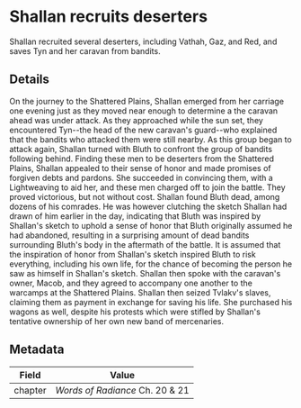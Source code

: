 # Shallan recruits deserters
Shallan recruited several deserters, including Vathah, Gaz, and Red, and saves Tyn and her caravan from bandits.

## Details
On the journey to the Shattered Plains, Shallan emerged from her carriage one evening just as they moved near enough to determine a the caravan ahead was under attack. As they approached while the sun set, they encountered Tyn--the head of the new caravan's guard--who explained that the bandits who attacked them were still nearby. As this group began to attack again, Shallan turned with Bluth to confront the group of bandits following behind. Finding these men to be deserters from the Shattered Plains, Shallan appealed to their sense of honor and made promises of forgiven debts and pardons. She succeeded in convincing them, with a Lightweaving to aid her, and these men charged off to join the battle. They proved victorious, but not without cost. Shallan found Bluth dead, among dozens of his comrades. He was however clutching the sketch Shallan had drawn of him earlier in the day, indicating that Bluth was inspired by Shallan's sketch to uphold a sense of honor that Bluth originally assumed he had abandoned, resulting in a surprising amount of dead bandits surrounding Bluth's body in the aftermath of the battle. It is assumed that the inspiration of honor from Shallan's sketch inspired Bluth to risk everything, including his own life, for the chance of becoming the person he saw as himself in Shallan's sketch. Shallan then spoke with the caravan's owner, Macob, and they agreed to accompany one another to the warcamps at the Shattered Plains. Shallan then seized Tvlakv's slaves, claiming them as payment in exchange for saving his life. She purchased his wagons as well, despite his protests which were stifled by Shallan's tentative ownership of her own new band of mercenaries.

## Metadata
| Field | Value |
| ----- | ----- |
| chapter | *Words of Radiance* Ch. 20 & 21 |
